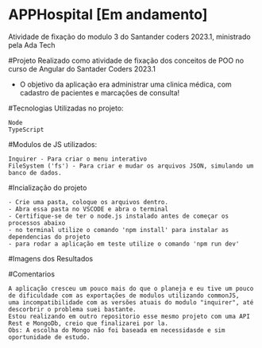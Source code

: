 # APPHospital [Em andamento]

Atividade de fixação do modulo 3 do Santander coders 2023.1, ministrado pela Ada Tech

#Projeto Realizado como atividade de fixação dos conceitos de POO no curso de Angular do Santader Coders 2023.1

 - O objetivo da aplicação era administrar uma clinica médica, com cadastro de pacientes e marcações de consulta!

#Tecnologias Utilizadas no projeto:

    Node
    TypeScript

#Modulos de JS utilizados:

    Inquirer - Para criar o menu interativo
    FileSystem ('fs') - Para criar e mudar os arquivos JSON, simulando um banco de dados.

#Incialização do projeto

    - Crie uma pasta, coloque os arquivos dentro.
    - Abra essa pasta no VSCODE e abra o terminal
    - Certifique-se de ter o node.js instalado antes de começar os processos abaixo
    - no terminal utilize o comando 'npm install' para instalar as dependencias do projeto
    - para rodar a aplicação em teste utilize o comando 'npm run dev'

#Imagens dos Resultados

#Comentarios

    A aplicação cresceu um pouco mais do que o planeja e eu tive um pouco de dificuldade com as exportações de modulos utilizando commonJS, 
    uma incompatibilidade com as versões atuais do modulo "inquirer", até descorbrir o problema suei bastante.
    Estou realizando em outro repositorio esse mesmo projeto com uma API Rest e MongoDb, creio que finalizarei por la.
    Obs: A escolha do Mongo não foi baseada em necessidasde e sim oportunidade de estudo.
